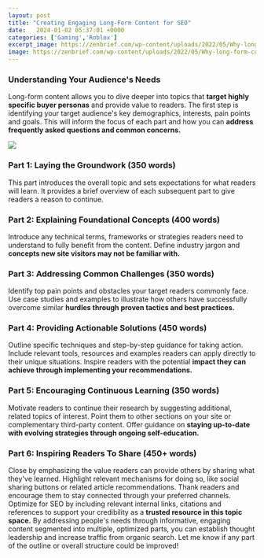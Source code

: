 ```yaml
---
layout: post
title: "Creating Engaging Long-Form Content for SEO"
date:   2024-01-02 05:37:01 +0000
categories: ['Gaming','Roblox']
excerpt_image: https://zenbrief.com/wp-content/uploads/2022/05/Why-long-form-content-matters-for-SEO-and-how-to-do-it.png
image: https://zenbrief.com/wp-content/uploads/2022/05/Why-long-form-content-matters-for-SEO-and-how-to-do-it.png
---
```


### Understanding Your Audience's Needs
Long-form content allows you to dive deeper into topics that **target highly specific buyer personas** and provide value to readers. The first step is identifying your target audience's key demographics, interests, pain points and goals. This will inform the focus of each part and how you can **address frequently asked questions and common concerns.**

![](https://zenbrief.com/wp-content/uploads/2022/05/Why-long-form-content-matters-for-SEO-and-how-to-do-it.png)
### Part 1: Laying the Groundwork (350 words)  
This part introduces the overall topic and sets expectations for what readers will learn. It provides a brief overview of each subsequent part to give readers a reason to continue. 
### Part 2: Explaining Foundational Concepts (400 words)
Introduce any technical terms, frameworks or strategies readers need to understand to fully benefit from the content. Define industry jargon and **concepts new site visitors may not be familiar with.**
### Part 3: Addressing Common Challenges (350 words)  
Identify top pain points and obstacles your target readers commonly face. Use case studies and examples to illustrate how others have successfully overcome similar **hurdles through proven tactics and best practices.**
### Part 4: Providing Actionable Solutions (450 words)
Outline specific techniques and step-by-step guidance for taking action. Include relevant tools, resources and examples readers can apply directly to their unique situations. Inspire readers with the potential **impact they can achieve through implementing your recommendations.** 
### Part 5: Encouraging Continuous Learning (350 words)  
Motivate readers to continue their research by suggesting additional, related topics of interest. Point them to other sections on your site or complementary third-party content. Offer guidance on **staying up-to-date with evolving strategies through ongoing self-education.**
### Part 6: Inspiring Readers To Share (450+ words)
Close by emphasizing the value readers can provide others by sharing what they've learned. Highlight relevant mechanisms for doing so, like social sharing buttons or related article recommendations. Thank readers and encourage them to stay connected through your preferred channels. Optimize for SEO by including relevant internal links, citations and references to support your credibility as a **trusted resource in this topic space.**
By addressing people's needs through informative, engaging content segmented into multiple, optimized parts, you can establish thought leadership and increase traffic from organic search. Let me know if any part of the outline or overall structure could be improved!